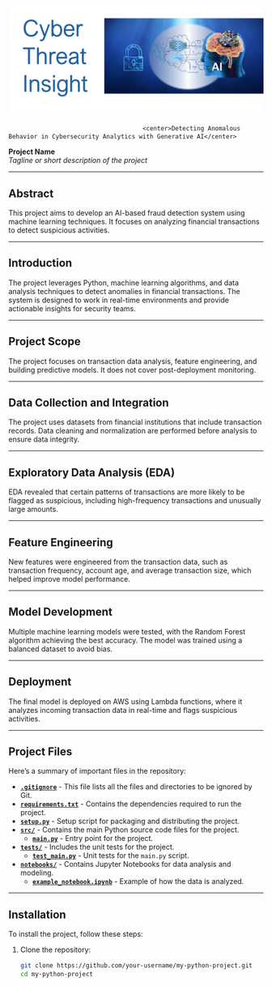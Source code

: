 # ![Project Header Image](docs/images/cyberThreat-Insight-header.png)  
                                         <center>Detecting Anomalous Behavior in Cybersecurity Analytics with Generative AI</center>  

**Project Name**  
*Tagline or short description of the project*

---

## **Abstract**
This project aims to develop an AI-based fraud detection system using machine learning techniques. It focuses on analyzing financial transactions to detect suspicious activities.

---

## **Introduction**
The project leverages Python, machine learning algorithms, and data analysis techniques to detect anomalies in financial transactions. The system is designed to work in real-time environments and provide actionable insights for security teams.

---

## **Project Scope**
The project focuses on transaction data analysis, feature engineering, and building predictive models. It does not cover post-deployment monitoring.

---

## **Data Collection and Integration**
The project uses datasets from financial institutions that include transaction records. Data cleaning and normalization are performed before analysis to ensure data integrity.

---

## **Exploratory Data Analysis (EDA)**
EDA revealed that certain patterns of transactions are more likely to be flagged as suspicious, including high-frequency transactions and unusually large amounts.

---

## **Feature Engineering**
New features were engineered from the transaction data, such as transaction frequency, account age, and average transaction size, which helped improve model performance.

---

## **Model Development**
Multiple machine learning models were tested, with the Random Forest algorithm achieving the best accuracy. The model was trained using a balanced dataset to avoid bias.

---

## **Deployment**
The final model is deployed on AWS using Lambda functions, where it analyzes incoming transaction data in real-time and flags suspicious activities.

---

## **Project Files**
Here’s a summary of important files in the repository:

- **[`.gitignore`](./.gitignore)** - This file lists all the files and directories to be ignored by Git.
- **[`requirements.txt`](./requirements.txt)** - Contains the dependencies required to run the project.
- **[`setup.py`](./setup.py)** - Setup script for packaging and distributing the project.
- **[`src/`](./src)** - Contains the main Python source code files for the project.
  - **[`main.py`](./src/main.py)** - Entry point for the project.
- **[`tests/`](./tests)** - Includes the unit tests for the project.
  - **[`test_main.py`](./tests/test_main.py)** - Unit tests for the `main.py` script.
- **[`notebooks/`](./notebooks)** - Contains Jupyter Notebooks for data analysis and modeling.
  - **[`example_notebook.ipynb`](./notebooks/example_notebook.ipynb)** - Example of how the data is analyzed.

---

## **Installation**
To install the project, follow these steps:

1. Clone the repository:
   ```bash
   git clone https://github.com/your-username/my-python-project.git
   cd my-python-project

